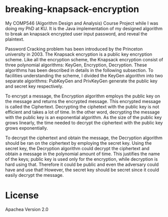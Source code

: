 # breaking-knapsack-encryption
My COMP546 (Algorithm Design and Analysis) Course Project while I was doing my PhD at KU. It is the Java implementation of my designed algorithm to break an knapsack encrypted user input password, and reveal the plaintext.

Password Cracking problem has been introduced by the Princeton university in 2003. The Knapsack encryption is a public key encryption scheme. Like all the encryption scheme, the Knapsack encryption consist of three polynomial algorithms: KeyGen, Encryption, Decryption. These algorithms has been described in details in the following subsection. To facilities understanding the scheme, I divided the KeyGen algorithm into two separate algorithms: PubKeyGen and PrivKeyGen generate the public key and secret key respectively.

To encrypt a message, the Encryption algorithm employs the public key on the message and returns the encrypted message. This encrypted message is called the Ciphertext. Decrypting the ciphetext with the public key is not efficient and takes a lot of time. In the other word, decrypting the message with the public key is an exponential algorithm. As the size of the public key grows linearly, the time needed to decrypt the ciphertext with the public key grows exponentially. 

To decrypt the ciphertext and obtain the message, the Decryption algorithm should be ran on the ciphertext by employing the secret key. Using the secret key, the Decryption algorithm could decrypt the ciphertext and obtain a message in the polynomial amount of time. This justifies the name of the keys; public key is used only for the encryption, while decryption is hard using that. Therefore it could be public and even the adversary could have and use that! However, the secret key should be secret since it could easily decrypt the message. 

# License
Apachea Version 2.0 
